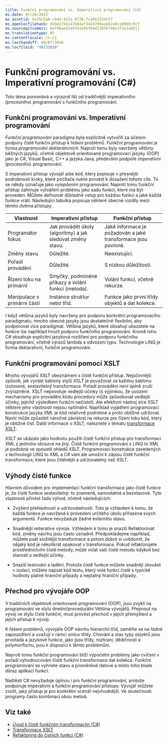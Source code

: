 ```yaml
---
title: Funkční programování vs. Imperativní programování (C#)
ms.date: 07/20/2015
ms.assetid: 5e35c5a0-c949-422a-873b-fca6b2254f57
ms.openlocfilehash: 01be2758147b84af3410709aab62a0ca89b0c9cf
ms.sourcegitcommit: 64f4baed249341e5bf64d1385bf48e3f2e1a0211
ms.translationtype: MT
ms.contentlocale: cs-CZ
ms.lasthandoff: 09/07/2018
ms.locfileid: "44131630"
---
```

# <a name="functional-programming-vs-imperative-programming-c"></a>Funkční programování vs. Imperativní programování (C#)
Toto téma porovnává a výrazně liší od tradičnější imperativního (procesního) programování s funkčního programování.  
  
## <a name="functional-programming-vs-imperative-programming"></a>Funkční programování vs. Imperativní programování  
 *Funkční programování* paradigma byla explicitně vytvořili za účelem podpory čistě funkční přístup k řešení problémů. Funkční programování je forma *programování deklarativních*. Naproti tomu byly navrženy většiny běžných jazyků, včetně objektově orientované programovací jazyky (OOP) jako je C#, Visual Basic, C++ a jazyka Java, především podpoře *imperativní* (procesního) programování.  
  
 S imperativní přístup vývojář píše kód, který popisuje v přesnější podrobností kroky, které počítače nutné provést k dosažení tohoto cíle. To se někdy označuje jako *vylepšením* programování. Naproti tomu funkční přístup zahrnuje vytváření problému jako sadu funkcí, které má být proveden. Můžete definovat důkladně vstup pro každou funkci a jaké každá funkce vrátí. Následující tabulka popisuje některé obecné rozdíly mezi těmito dvěma přístupy.  
  
|Vlastnost|Imperativní přístup|Funkční přístup|  
|--------------------|-------------------------|-------------------------|  
|Programátor fokus|Jak provádět úkoly (algoritmy) a jak sledovat změny stavu.|Jaké informace je požadován a jaké transformace jsou povinné.|  
|Změny stavu|Důležité.|Neexistující.|  
|Pořadí provádění|Důležité.|S nízkou důležitostí.|  
|Řízení toku na primární|Smyčky, podmíněné příkazy a volání funkcí (metoda).|Volání funkcí, včetně rekurze.|  
|Manipulace s primární částí|Instance struktur nebo tříd.|Funkce jako první třídy objektů a dat kolekce.|  
  
 I když většina jazyků byly navrženy pro podporu konkrétní programovacího paradigmatu, mnoho obecné jazyky jsou dostatečně flexibilní, aby podporovat více paradigmat. Většina jazyků, které obsahují ukazatele na funkce lze například hrozit podporu funkčního programování. Kromě toho C# obsahuje explicitní jazyková rozšíření pro podporu funkčního programování, včetně výrazů lambda a odvození typu. Technologie LINQ je forma deklarativní, funkční programování.  
  
## <a name="functional-programming-using-xslt"></a>Funkční programování pomocí XSLT  
 Mnoho vývojářů XSLT obeznámeni s čistě funkční přístup. Nejúčinnější způsob, jak vyvíjet šablony stylů XSLT je považovat za každou šablonu izolované, sestavitelný transformace. Pořadí provádění není úplně zruší zvýrazněné. XSLT nepovoluje vedlejší účinky (s výjimkou, že uvození mechanismy pro provádění kódu procedury může způsobovat vedlejší účinky, jejichž výsledkem funkční nečistot). Ale efektivní nástroj sice XSLT některé jeho vlastnosti nejsou optimální. Například vyjádření programovací konstrukce jazyka XML je kód relativně podrobné a proto obtížné udržovat. Navíc může způsobit náročné závislost na rekurze pro řízení toku kód, který je obtížné číst. Další informace o XSLT, naleznete v tématu [transformace XSLT](../../../../standard/data/xml/xslt-transformations.md).  
  
 XSLT se ukázalo jako hodnotu použití čistě funkční přístup pro transformaci XML z jednoho obrazce na jiný. Čistě funkční programování s LINQ to XML je podobná ve spoustě ohledů XSLT. Programovací konstrukce zavedených v technologii LINQ to XML a C# vám ale umožní k zápisu čistě funkční transformace, které jsou čitelnější a udržovatelný než XSLT.  
  
## <a name="advantages-of-pure-functions"></a>Výhody čisté funkce  
 Hlavním důvodem pro implementaci funkční transformace jako čistě funkce je, že čistě funkce sestavitelný: to znamená, samostatná a bezstavové. Tyto vlastnosti přinést řadu výhod, včetně následujících:  
  
-   Zvýšení přehlednosti a udržovatelnosti. Toto je vzhledem k tomu, že každá funkce je navržená k provedení určitého úkolu přiřazena svých argumentů. Funkce nevyžaduje žádné externího stavu.  
  
-   Snadnější reiterative vývoje. Vzhledem k tomu je snazší Refaktorovat kód, změny návrhu jsou často usnadnil. Předpokládejme například, můžete psát složitější transformace a potom dobré si uvědomit, že nějaký kód je několikrát opakovat v transformace. Pokud refaktorujete prostřednictvím čistě metody, může volat vaši čistě metodu kdykoli bez starostí o vedlejší účinky.  
  
-   Snazší testování a ladění. Protože čistě funkce můžete snadněji zkoušet v izolaci, můžete napsat kód testu, který volá funkci čistě s typické hodnoty platné hraniční případy a neplatný hraniční případy.  
  
## <a name="transitioning-for-oop-developers"></a>Přechod pro vývojáře OOP  
 V tradičních objektově orientované programování (OOP), jsou zvyklí na programování ve stylu dnešní/procedurální Většina vývojářů. Přepnout na vývoj ve stylu čistě funkční, musí provést přechod v jejich přemýšlení a jejich přístup k vývoji.  
  
 K řešení problémů, vývojáře OOP návrhu hierarchií tříd, zaměřte se na řádné zapouzdření a uvažují v rámci smluv třídy. Chování a stav typy objektů jsou prvořadá a jazykové funkce, jako jsou třídy, rozhraní, dědičnosti a polymorfismu, jsou k dispozici k těmto problémům.  
  
 Naproti tomu funkční programování blíží výpočetní problémy jako cvičení v pořadí vyhodnocování čistě funkční transformace dat kolekce. Funkční programování se vyhnete stavu a proměnlivé datové a místo toho klade důraz aplikaci funkcí.  
  
 Naštěstí C# nevyžaduje úplnou i pro funkční programování, protože podporuje imperativní a funkční programování přístupy. Vývojář můžete zvolit, jaký přístup je pro konkrétní scénář nejvhodnější. Ve skutečnosti programy často kombinací obou metod.  
  
## <a name="see-also"></a>Viz také

- [Úvod k čistě funkčním transformacím (C#)](../../../../csharp/programming-guide/concepts/linq/introduction-to-pure-functional-transformations.md)  
- [Transformace XSLT](../../../../standard/data/xml/xslt-transformations.md)  
- [Refaktoring do čistých funkcí (C#)](../../../../csharp/programming-guide/concepts/linq/refactoring-into-pure-functions.md)
